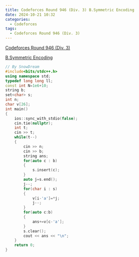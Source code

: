 ```yaml
---
title: Codeforces Round 946 (Div. 3) B.Symmetric Encoding
date: 2024-10-21 10:32
categories:
  - Codeforces
tags: 
  - Codeforces Round 946 (Div. 3)
---
```

[Codeforces Round 946 (Div. 3)](https://codeforces.com/contest/1974)

[B.Symmetric Encoding](https://codeforces.com/contest/1974/problem/B)

```cpp
// By SnowDream
#include<bits/stdc++.h>
using namespace std;
typedef long long ll;
const int N=1e6+10;
string b;
set<char> s;
int n;
char v[26];
int main()
{
    ios::sync_with_stdio(false);
    cin.tie(nullptr);
    int t;
    cin >> t;
    while(t--)
    {
        cin >> n;
        cin >> b;
        string ans;
        for(auto c : b)
        {
            s.insert(c);
        }
        auto j=s.end();
        j--;
        for(char i : s)
        {
            v[i-'a']=*j;
            j--;
        }
        for(auto c:b)
        {
            ans+=v[c-'a'];
        }
        s.clear();
        cout << ans << "\n";
    }
    return 0;
}
```

